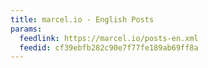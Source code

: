 ```yaml
---
title: marcel.io - English Posts
params:
  feedlink: https://marcel.io/posts-en.xml
  feedid: cf39ebfb282c90e7f77fe189ab69ff8a
---
```

